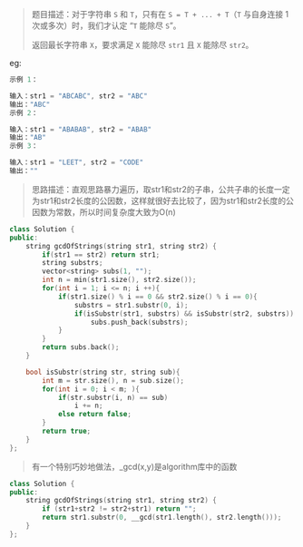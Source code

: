 > 题目描述：对于字符串 `S` 和 `T`，只有在 `S = T + ... + T`（`T` 与自身连接 1 次或多次）时，我们才认定 “`T` 能除尽 `S`”。
>
> 返回最长字符串 `X`，要求满足 `X` 能除尽 `str1` 且 `X` 能除尽 `str2`。

eg:

```java
示例 1：

输入：str1 = "ABCABC", str2 = "ABC"
输出："ABC"
示例 2：

输入：str1 = "ABABAB", str2 = "ABAB"
输出："AB"
示例 3：

输入：str1 = "LEET", str2 = "CODE"
输出：""
```

> 思路描述：直观思路暴力遍历，取str1和str2的子串，公共子串的长度一定为str1和str2长度的公因数，这样就很好去比较了，因为str1和str2长度的公因数为常数，所以时间复杂度大致为O(n)
>

```C++
class Solution {
public:
    string gcdOfStrings(string str1, string str2) {
        if(str1 == str2) return str1;
        string substrs;
        vector<string> subs(1, "");
        int n = min(str1.size(), str2.size());
        for(int i = 1; i <= n; i ++){
            if(str1.size() % i == 0 && str2.size() % i == 0){
                substrs = str1.substr(0, i);
                if(isSubstr(str1, substrs) && isSubstr(str2, substrs))
                    subs.push_back(substrs);
            }
        }
        return subs.back();
    }

    bool isSubstr(string str, string sub){
        int m = str.size(), n = sub.size();
        for(int i = 0; i < m; ){
            if(str.substr(i, n) == sub)
                i += n;
            else return false;
        }
        return true;
    }
};
```

> 有一个特别巧妙地做法，_gcd(x,y)是algorithm库中的函数

```C++
class Solution {
public:
    string gcdOfStrings(string str1, string str2) {
        if (str1+str2 != str2+str1) return "";
        return str1.substr(0, __gcd(str1.length(), str2.length()));
    }
};
```


